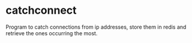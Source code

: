 # catchconnect
Program to catch connections from ip addresses, store them in redis and retrieve the ones occurring the most.
